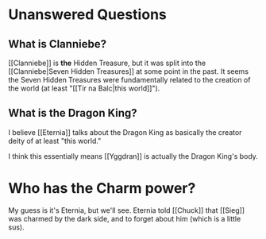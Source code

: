 # Unanswered Questions
## What is Clanniebe?
[[Clanniebe]] is **the** Hidden Treasure, but it was split into the [[Clanniebe|Seven Hidden Treasures]] at some point in the past. It seems the Seven Hidden Treasures were fundamentally related to the creation of the world (at least "[[Tir na Balc|this world]]").
## What is the Dragon King?
I believe [[Eternia]] talks about the Dragon King as basically the creator deity of at least "this world."

I think this essentially means [[Yggdran]] is actually the Dragon King's body.
# Who has the Charm power?
My guess is it's Eternia, but we'll see. Eternia told [[Chuck]] that [[Sieg]] was charmed by the dark side, and to forget about him (which is a little sus).